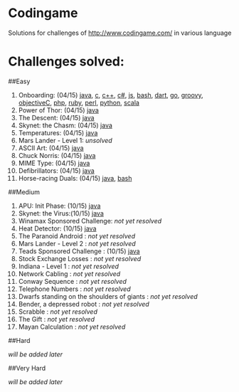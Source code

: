 # Codingame
Solutions for challenges of http://www.codingame.com/ in various language

# Challenges solved:

##Easy

  1.  Onboarding: (04/15) [java][easy1_java], [c][easy1_c], [c++][easy1_c++], [c#][easy1_c#], [js][easy1_js], [bash][easy1_bash], [dart][easy1_dart], [go][easy1_go], [groovy][easy1_groovy], [objectiveC][easy1_objectiveC], [php][easy1_php], [ruby][easy1_ruby], [perl][easy1_perl], [python][easy1_python], [scala][easy1_scala]
  2.  Power of Thor: (04/15) [java][easy2_java]
  3.  The Descent: (04/15) [java][easy3_java]
  4.  Skynet: the Chasm: (04/15) [java][easy4_java]
  5.  Temperatures: (04/15) [java][easy5_java]
  6.  Mars Lander - Level 1: *unsolved*
  7.  ASCII Art: (04/15) [java][easy7_java]
  8.  Chuck Norris: (04/15) [java][easy8_java]
  9.  MIME Type: (04/15) [java][easy9_java]
  10. Defibrillators: (04/15) [java][easy10_java]
  11. Horse-racing Duals: (04/15) [java][easy11_java], [bash][easy11_bash]
  
##Medium

  1.  APU: Init Phase: (10/15) [java][medium1_java]
  2.  Skynet: the Virus:(10/15) [java][medium2_java]
  3.  Winamax Sponsored Challenge: *not yet resolved*
  4.  Heat Detector: (10/15) [java][medium4_java]
  5.  The Paranoid Android : *not yet resolved*
  6.  Mars Lander - Level 2 : *not yet resolved*
  7.  Teads Sponsored Challenge : (10/15) [java][medium7_java]
  8.  Stock Exchange Losses : *not yet resolved*
  9.  Indiana - Level 1 : *not yet resolved*
  10.  Network Cabling : *not yet resolved*
  11.  Conway Sequence : *not yet resolved*
  12. Telephone Numbers : *not yet resolved*
  13.  Dwarfs standing on the shoulders of giants : *not yet resolved*
  14.  Bender, a depressed robot : *not yet resolved*
  15.  Scrabble : *not yet resolved*
  16.  The Gift : *not yet resolved*
  17.  Mayan Calculation : *not yet resolved*

##Hard

*will be added later*

##Very Hard

*will be added later*

  [easy1_java]: https://github.com/adrian-nesonson/Codingame/blob/master/Solutions/Java/Onboarding.java
  [easy1_c]: https://github.com/adrian-nesonson/Codingame/blob/master/Solutions/C/Onboarding.c
  [easy1_c++]: https://github.com/adrian-nesonson/Codingame/blob/master/Solutions/C%2B%2B/Onboarding.cpp
  [easy1_c#]: https://github.com/adrian-nesonson/Codingame/blob/master/Solutions/C%23/Onboarding.cs
  [easy1_js]: https://github.com/adrian-nesonson/Codingame/blob/master/Solutions/javascript/Onboarding.js
  [easy1_bash]: https://github.com/adrian-nesonson/Codingame/blob/master/Solutions/Bash/Onboarding.sh
  [easy1_dart]: https://github.com/adrian-nesonson/Codingame/blob/master/Solutions/Dart/Onboarding.dart
  [easy1_go]: https://github.com/adrian-nesonson/Codingame/blob/master/Solutions/Go/Onboarding.go
  [easy1_groovy]: https://github.com/adrian-nesonson/Codingame/blob/master/Solutions/Groovy/Onboarding.gvy
  [easy1_objectiveC]: https://github.com/adrian-nesonson/Codingame/blob/master/Solutions/ObjectiveC/Onboarding.m
  [easy1_php]: https://github.com/adrian-nesonson/Codingame/blob/master/Solutions/PHP/Onboarding.php
  [easy1_ruby]: https://github.com/adrian-nesonson/Codingame/blob/master/Solutions/Ruby/Onboarding.rb
  [easy1_perl]: https://github.com/adrian-nesonson/Codingame/blob/master/Solutions/Perl/Onboarding.pl
  [easy1_python]: https://github.com/adrian-nesonson/Codingame/blob/master/Solutions/Python/Onboarding.py
  [easy1_scala]: https://github.com/adrian-nesonson/Codingame/blob/master/Solutions/Scala/Onboarding.scala  
  
  [easy2_java]: https://github.com/adrian-nesonson/Codingame/blob/master/Solutions/Java/PowerOfThor.java
  
  [easy3_java]: https://github.com/adrian-nesonson/Codingame/blob/master/Solutions/Java/TheDescent.java
  
  [easy4_java]: https://github.com/adrian-nesonson/Codingame/blob/master/Solutions/Java/SkynetTheChasm.java
  
  [easy5_java]: https://github.com/adrian-nesonson/Codingame/blob/master/Solutions/Java/Temperatures.java
  
  [easy7_java]: https://github.com/adrian-nesonson/Codingame/blob/master/Solutions/Java/ASCIIArt.java
  
  [easy8_java]: https://github.com/adrian-nesonson/Codingame/blob/master/Solutions/Java/ChuckNorris.java
  
  [easy9_java]: https://github.com/adrian-nesonson/Codingame/blob/master/Solutions/Java/MIMEType.java
  
  [easy10_java]: https://github.com/adrian-nesonson/Codingame/blob/master/Solutions/Java/Defibrillators.java
  
  [easy11_java]: https://github.com/adrian-nesonson/Codingame/blob/master/Solutions/Java/HorseRacingDual.java  
  [easy11_bash]: https://github.com/adrian-nesonson/Codingame/blob/master/Solutions/Bash/HorseRacingDual.sh
  
  [medium1_java]: https://github.com/adrian-nesonson/Codingame/blob/master/Solutions/Java/ApuInitPhase.java  
  
  [medium2_java]: https://github.com/adrian-nesonson/Codingame/blob/master/Solutions/Java/SkynetTheVirus.java  
  
  [medium4_java]: https://github.com/adrian-nesonson/Codingame/blob/master/Solutions/Java/HeatDetector.java  
   
  [medium7_java]: https://github.com/adrian-nesonson/Codingame/blob/master/Solutions/Java/TeadsSponsoredChallenge.java  
  